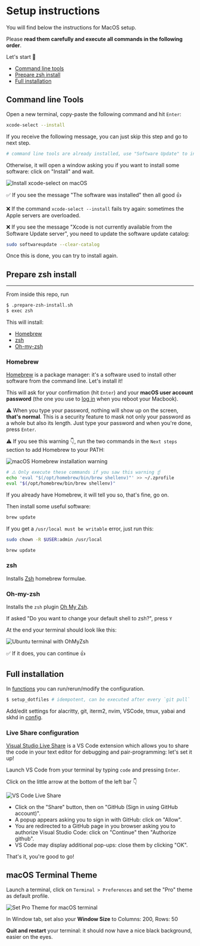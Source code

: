 # Setup instructions

You will find below the instructions for MacOS setup.

Please **read them carefully and execute all commands in the following order**.

Let's start 🚀

- [Command line tools](#command-line-tools)
- [Prepare zsh install](#prepare-zsh-install)
- [Full installation](#full-installation)

## Command line Tools

Open a new terminal, copy-paste the following command and hit `Enter`:

```bash
xcode-select --install
```

If you receive the following message, you can just skip this step and go to next step.

```bash
# command line tools are already installed, use "Software Update" to install updates
```

Otherwise, it will open a window asking you if you want to install some software: click on "Install" and wait.

![Install xcode-select on macOS](images/macos_xcode_select_install.png)

✅ If you see the message "The software was installed" then all good 👍

❌ If the command `xcode-select --install` fails try again: sometimes the Apple servers are overloaded.

❌ If you see the message "Xcode is not currently available from the Software Update server", you need to update the software update catalog:

```bash
sudo softwareupdate --clear-catalog
```

Once this is done, you can try to install again.

## Prepare zsh install

---

From inside this repo, run

```bash
$ .prepare-zsh-install.sh
$ exec zsh
```

This will install:

- [Homebrew](#homebrew)
- [zsh](#zsh)
- [Oh-my-zsh](#oh-my-zsh)

### Homebrew

[Homebrew](http://brew.sh/) is a package manager: it's a software used to install other software from the command line. Let's install it!

This will ask for your confirmation (hit `Enter`) and your **macOS user account password** (the one you use to [log in](https://support.apple.com/en-gb/HT202860) when you reboot your Macbook).

:warning: When you type your password, nothing will show up on the screen, **that's normal**. This is a security feature to mask not only your password as a whole but also its length. Just type your password and when you're done, press `Enter`.

:warning: If you see this warning 👇, run the two commands in the `Next steps` section to add Homebrew to your PATH:

![macOS Homebrew installation warning](images/macos_homebrew_warning.png)

```bash
# ⚠️ Only execute these commands if you saw this warning ☝
echo 'eval "$(/opt/homebrew/bin/brew shellenv)"' >> ~/.zprofile
eval "$(/opt/homebrew/bin/brew shellenv)"
```

If you already have Homebrew, it will tell you so, that's fine, go on.

Then install some useful software:

```bash
brew update
```

If you get a `/usr/local must be writable` error, just run this:

```bash
sudo chown -R $USER:admin /usr/local
```

```bash
brew update
```

### zsh

Installs [Zsh](https://www.zsh.org/) homebrew formulae.

### Oh-my-zsh

Installs the `zsh` plugin [Oh My Zsh](https://ohmyz.sh/).

If asked "Do you want to change your default shell to zsh?", press `Y`

At the end your terminal should look like this:

![Ubuntu terminal with OhMyZsh](images/oh_my_zsh.png)

✅ If it does, you can continue 👍

## Full installation

In [functions](./zsh/.functions) you can run/rerun/modify the configuration.

```bash
$ setup_dotfiles # idempotent, can be executed after every `git pull`
```

Add/edit settings for alacritty, git, iterm2, nvim, VSCode, tmux, yabai and skhd in [config](./config/).

### Live Share configuration

[Visual Studio Live Share](https://visualstudio.microsoft.com/services/live-share/) is a VS Code extension which allows you to share the code in your text editor for debugging and pair-programming: let's set it up!

Launch VS Code from your terminal by typing `code` and pressing `Enter`.

Click on the little arrow at the bottom of the left bar 👇

![VS Code Live Share](images/vscode_live_share.png)

- Click on the "Share" button, then on "GitHub (Sign in using GitHub account)".
- A popup appears asking you to sign in with GitHub: click on "Allow".
- You are redirected to a GitHub page in you browser asking you to authorize Visual Studio Code: click on "Continue" then "Authorize github".
- VS Code may display additional pop-ups: close them by clicking "OK".

That's it, you're good to go!

## macOS Terminal Theme

Launch a terminal, click on `Terminal > Preferences` and set the "Pro" theme as default profile.

![Set Pro Theme for macOS terminal](images/macos_terminal_pro.png)

In Window tab, set also your **Window Size** to Columns: 200, Rows: 50

**Quit and restart** your terminal: it should now have a nice black background, easier on the eyes.

